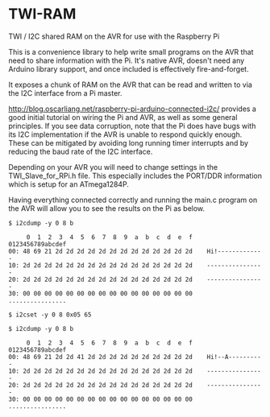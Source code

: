# TWI-RAM
TWI / I2C shared RAM on the AVR for use with the Raspberry Pi

This is a convenience library to help write small programs on the AVR that need to share information with the Pi. It's native AVR, doesn't need any Arduino library support, and once included is effectively fire-and-forget.

It exposes a chunk of RAM on the AVR that can be read and written to via the I2C interface from a Pi master.

http://blog.oscarliang.net/raspberry-pi-arduino-connected-i2c/ provides a good initial tutorial on wiring the Pi and AVR, as well as some general principles. If you see data corruption, note that the Pi does have bugs with its I2C implementation if the AVR is unable to respond quickly enough. These can be mitigated by avoiding long running timer interrupts and by reducing the baud rate of the I2C interface.

Depending on your AVR you will need to change settings in the TWI_Slave_for_RPi.h file. This especially includes the PORT/DDR information which is setup for an ATmega1284P.

Having everything connected correctly and running the main.c program on the AVR will allow you to see the results on the Pi as below.

```
$ i2cdump -y 0 8 b

     0  1  2  3  4  5  6  7  8  9  a  b  c  d  e  f    0123456789abcdef
00: 48 69 21 2d 2d 2d 2d 2d 2d 2d 2d 2d 2d 2d 2d 2d    Hi!-------------
10: 2d 2d 2d 2d 2d 2d 2d 2d 2d 2d 2d 2d 2d 2d 2d 2d    ----------------
20: 2d 2d 2d 2d 2d 2d 2d 2d 2d 2d 2d 2d 2d 2d 2d 2d    ----------------
30: 00 00 00 00 00 00 00 00 00 00 00 00 00 00 00 00    ................

$ i2cset -y 0 8 0x05 65

$ i2cdump -y 0 8 b

     0  1  2  3  4  5  6  7  8  9  a  b  c  d  e  f    0123456789abcdef
00: 48 69 21 2d 2d 41 2d 2d 2d 2d 2d 2d 2d 2d 2d 2d    Hi!--A----------
10: 2d 2d 2d 2d 2d 2d 2d 2d 2d 2d 2d 2d 2d 2d 2d 2d    ----------------
20: 2d 2d 2d 2d 2d 2d 2d 2d 2d 2d 2d 2d 2d 2d 2d 2d    ----------------
30: 00 00 00 00 00 00 00 00 00 00 00 00 00 00 00 00    ................
```
